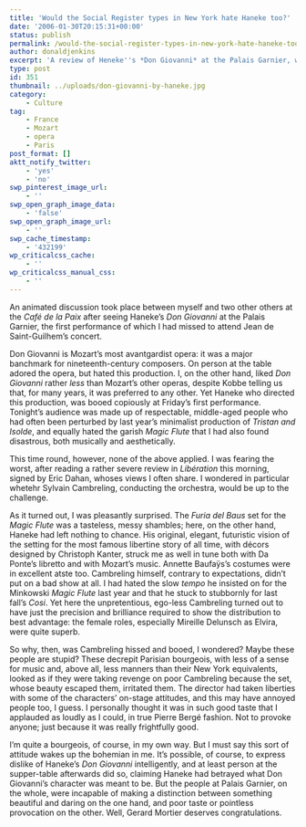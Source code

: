 ```yaml
---
title: 'Would the Social Register types in New York hate Haneke too?'
date: '2006-01-30T20:15:31+00:00'
status: publish
permalink: /would-the-social-register-types-in-new-york-hate-haneke-too
author: donaldjenkins
excerpt: 'A review of Heneke''s *Don Giovanni* at the Palais Garnier, which received an absolutely awful welcome from the pretentious Parisian public .'
type: post
id: 351
thumbnail: ../uploads/don-giovanni-by-haneke.jpg
category:
    - Culture
tag:
    - France
    - Mozart
    - opera
    - Paris
post_format: []
aktt_notify_twitter:
    - 'yes'
    - 'no'
swp_pinterest_image_url:
    - ''
swp_open_graph_image_data:
    - 'false'
swp_open_graph_image_url:
    - ''
swp_cache_timestamp:
    - '432199'
wp_criticalcss_cache:
    - ''
wp_criticalcss_manual_css:
    - ''
---
```

An animated discussion took place between myself and two other others at the *Café de la Paix* after seeing Haneke’s <cite>Don Giovanni</cite> at the Palais Garnier, the first performance of which I had missed to attend Jean de Saint-Guilhem’s concert.

Don Giovanni is Mozart’s most avantgardist opera: it was a major banchmark for nineteenth-century composers. On person at the table adored the opera, but hated this production. I, on the other hand, liked <cite>Don Giovanni</cite> rather <cite>less</cite> than Mozart’s other operas, despite Kobbe telling us that, for many years, it was preferred to any other. Yet Haneke who directed this production, was booed copiously at Friday’s first performance. Tonight’s audience was made up of respectable, middle-aged people who had often been perturbed by last year’s minimalist production of <cite>Tristan and Isolde</cite>, and equally hated the garish <cite>Magic Flute</cite> that I had also found disastrous, both musically and aesthetically.

This time round, however, none of the above applied. I was fearing the worst, after reading a rather severe review in <cite>Libération</cite> this morning, signed by Eric Dahan, whoses views I often share. I wondered in particular whetehr Sylvain Cambreling, conducting the orchestra, would be up to the challenge.

As it turned out, I was pleasantly surprised. The *Furia del Baus* set for the <cite>Magic Flute</cite> was a tasteless, messy shambles; here, on the other hand, Haneke had left nothing to chance. His original, elegant, futuristic vision of the setting for the most famous libertine story of all time, with décors designed by Christoph Kanter, struck me as well in tune both with Da Ponte’s libretto and with Mozart’s music. Annette Baufaÿs’s costumes were in excellent atste too. Cambreling himself, contrary to expectations, didn’t put on a bad show at all. I had hated the slow <cite>tempo</cite> he insisted on for the Minkowski <cite>Magic Flute</cite> last year and that he stuck to stubbornly for last fall’s <cite>Cosi</cite>. Yet here the unpretentious, ego-less Cambreling turned out to have just the precision and brilliance required to show the distribution to best advantage: the female roles, especially Mireille Delunsch as Elvira, were quite superb.

So why, then, was Cambreling hissed and booed, I wondered? Maybe these people are stupid? These decrepit Parisian bourgeois, with less of a sense for music and, above all, less manners than their New York equivalents, looked as if they were taking revenge on poor Cambreling because the set, whose beauty escaped them, irritated them. The director had taken liberties with some of the characters’ on-stage attitudes, and this may have annoyed people too, I guess. I personally thought it was in such good taste that I applauded as loudly as I could, in true Pierre Bergé fashion. Not to provoke anyone; just because it was really frightfully good.

I’m quite a bourgeois, of course, in my own way. But I must say this sort of attitude wakes up the bohemian in me. It’s possible, of course, to express dislike of Haneke’s <cite>Don Giovanni</cite> intelligently, and at least person at the supper-table afterwards did so, claiming Haneke had betrayed what Don Giovanni’s character was meant to be. But the people at Palais Garnier, on the whole, were incapable of making a distinction between something beautiful and daring on the one hand, and poor taste or pointless provocation on the other. Well, Gerard Mortier deserves congratulations.